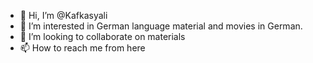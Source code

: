 - 👋 Hi, I’m @Kafkasyali
- 👀 I’m interested in German language material and movies in German.
- 💞️ I’m looking to collaborate on materials 
- 📫 How to reach me from here 

<!---
Kafkasyali/Kafkasyali is a ✨ special ✨ repository because its `README.md` (this file) appears on your GitHub profile.
You can click the Preview link to take a look at your changes.
--->
